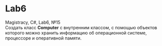 # Lab6
Magistracy, C#, Lab6, №15  
 Создать класс **Computer** с внутренним классом, с помощью объектов которого можно хранить информацию об операционной системе, процессоре и оперативной памяти. 
